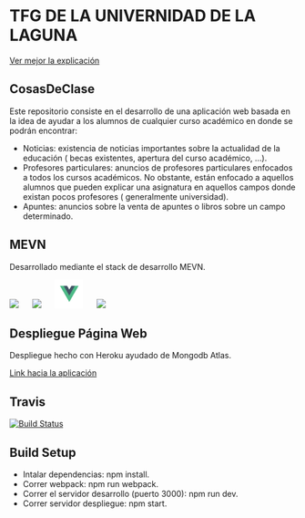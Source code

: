 # TFG DE LA UNIVERNIDAD DE LA LAGUNA
[Ver mejor la explicación](https://omar97perez.github.io/CosasDeClase-MEVN/)
## CosasDeClase
Este repositorio consiste en el desarrollo de una aplicación web basada en la idea de ayudar a los alumnos de cualquier curso académico en donde se podrán encontrar:
- Noticias: existencia de noticias importantes sobre la actualidad de la educación ( becas
existentes, apertura del curso académico, …).
- Profesores particulares: anuncios de profesores particulares enfocados a todos los
cursos académicos. No obstante, están enfocado a aquellos alumnos que pueden explicar
una asignatura en aquellos campos donde existan pocos profesores ( generalmente
universidad).
- Apuntes: anuncios sobre la venta de apuntes o libros sobre un campo determinado.

## MEVN
Desarrollado mediante el stack de desarrollo MEVN.

<img src="https://encrypted-tbn0.gstatic.com/images?q=tbn:ANd9GcSOOiKh1Xk5RDZFKPkVXYfi8U-t2cuotiAOR7G_7w_HWXfV02TMnd9wnVM" height="50" /> &nbsp;&nbsp;&nbsp;&nbsp;&nbsp;<img src="https://i.cloudup.com/zfY6lL7eFa-3000x3000.png" height="50" /> &nbsp;&nbsp;&nbsp;&nbsp;&nbsp;<img src="/docs/Vue.js_Logo.svg.png" height="50" />  &nbsp;&nbsp;&nbsp;&nbsp;&nbsp;<img src="https://upload.wikimedia.org/wikipedia/commons/7/7e/Node.js_logo_2015.svg" height="50" />


## Despliegue Página Web
Despliegue hecho con Heroku ayudado de Mongodb Atlas.

[Link hacia la aplicación](https://cosasdeclase.herokuapp.com/#/)

## Travis
[![Build Status](https://travis-ci.com/Omar97perez/CosasDeClase-MEVN.svg?branch=master)](https://travis-ci.com/Omar97perez/CosasDeClase-MEVN)

## Build Setup
- Intalar dependencias: npm install.
- Correr webpack: npm run webpack.
- Correr el servidor desarrollo (puerto 3000): npm run dev.
- Correr servidor despliegue: npm start.
